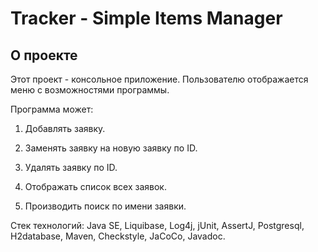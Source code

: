 # Tracker - Simple Items Manager

## О проекте

Этот проект - консольное приложение. Пользователю отображается меню с возможностями программы.

Программа может:

1. Добавлять заявку.

2. Заменять заявку на новую заявку по ID.

3. Удалять заявку по ID.

4. Отображать список всех заявок.

5. Производить поиск по имени заявки.

Стек технологий:
Java SE, Liquibase, Log4j, jUnit, AssertJ, Postgresql, H2database, Maven, Checkstyle, JaCoCo, Javadoc.